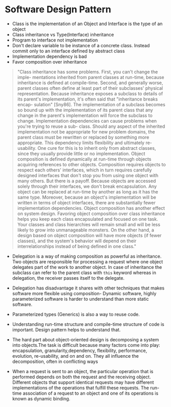 # Software Design Pattern

- Class is the implementation of an Object and Interface is the type of an
object
- Class inheritance vs Type(Interface) inheritance
- Program to interface not implementation
- Don't declare variable to be instance of a concrete class. Instead commit only
to an interface defined by abstract class
- Implementation dependency is bad 
- Favor composition over inheritance

> "Class inheritance has some problems. First, you can't change the imple-
> mentations inherited from parent classes at run-time, because inheritance is
> defined at compile-time. Second, and generally worse, parent classes often
> define at least part of their subclasses' physical representation. Because
> inheritance exposes a subclass to details of its parent's implementation, it's
> often said that "inheritance breaks encap- sulation" [Sny86]. The
> implementation of a subclass becomes so bound up with the implementation of
> its parent class that any change in the parent's implementation will force the
> subclass to change.  Implementation dependencies can cause problems when
> you're trying to reuse a sub- class. Should any aspect of the inherited
> implementation not be appropriate for new problem domains, the parent class
> must be rewritten or replaced by something more appropriate. This dependency
> limits flexibility and ultimately re-usability. One cure for this is to inherit
> only from abstract classes, since they usually provide little or no
> implementation.
> Object composition is defined dynamically at run-time through objects
> acquiring references to other objects. Composition requires objects to respect
> each others' interfaces, which in turn requires carefully designed interfaces
> that don't stop you from using one object with many others. But there is a
> payoff. Because objects are accessed solely through their interfaces, we don't
> break encapsulation. Any object can be replaced at run-time by another as long
> as it has the same type. Moreover, because an object's implementation will
> be written in terms of object interfaces, there are substantially fewer
> implementation dependencies.  Object composition has another effect on system
> design. Favoring object composition over class inheritance helps you keep each
> class encapsulated and focused on one task.  Your classes and class
> hierarchies will remain small and will be less likely to grow into
> unmanageable monsters. On the other hand, a design based on object composition
> will have more objects (if fewer classes), and the system's behavior will
> depend on their interrelationships instead of being defined in one class."

- Delegation is a way of making composition as powerful as inheritance. Two
objects are responsible for processing a request where one object delegates part
of the work to another object. In case of inheritance the subclass can refer to
the parent class with `this` keyword whereas in delegation, the receiver passes
itself to the delegate.

- Delegation has disadvantage it shares with other techniques that makes
software more flexible using composition- Dynamic software, highly parameterized
software is harder to understand than more static software.

- Parameterized types (Generics) is also a way to reuse code.
- Understanding run-time structure and compile-time structure of code is
important. Design pattern helps to understand that. 

- The hard part about object-oriented design is decomposing a system into
objects.The task is difficult because many factors come into play: encapsulation,
  granularity,dependency, flexibility, performance, evolution, re-usability, and
  on and on. They all influence the decomposition, often in conflicting ways

- When a request is sent to an object, the particular operation that is performed depends on
both the request and the receiving object. Different objects that support identical requests
may have different implementations of the operations that fulfill these requests. The
run-time association of a request to an object and one of its operations is known as
dynamic binding.

## 
